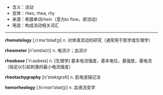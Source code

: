 - <span class="definition">含义：流动</span>
- <span class="definition">变体：rheo, rhea, rhy</span>
- <span class="definition">来源：希腊单词rhein（意为to flow，即流动）</span>
- <span class="definition">用途：构成流动相关词汇</span>

---

<span class="vocabulary">**rhematology**</span> [ˌri:mә'tɒlәdʒi] n. 对体液流动的研究（通常用于医学或生理学）

<span class="vocabulary">**rheometer**</span> [ri'ɒmɪtә(r)] n. 电流计；血流计

<span class="vocabulary">**rheobase**</span> ['riːəʊbeɪs] n. [生理学] 基本电流强度，基本电位，基强度，基电流（指足以引起刺激的最小电流强度）

<span class="vocabulary">**rheotachygraphy**</span> [rɪ'ɒtəkɪgrәfi] n. 肌电波描记法

<span class="vocabulary">**hemorheology**</span> [ˌhi:mɒri'ɒlədʒi] n. 血液流变学
